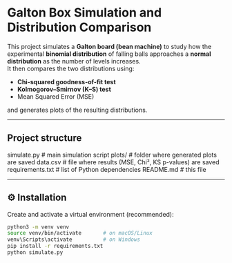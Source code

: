 # Galton Box Simulation and Distribution Comparison

This project simulates a **Galton board (bean machine)** to study how the experimental **binomial distribution** of falling balls approaches a **normal distribution** as the number of levels increases.  
It then compares the two distributions using:
- **Chi-squared goodness-of-fit test**
- **Kolmogorov–Smirnov (K–S) test**
- Mean Squared Error (MSE)

and generates plots of the resulting distributions.

---

## Project structure
simulate.py # main simulation script
plots/ # folder where generated plots are saved
data.csv # file where results (MSE, Chi², KS p-values) are saved
requirements.txt # list of Python dependencies
README.md # this file


---


## ⚙️ Installation

Create and activate a virtual environment (recommended):

```bash
python3 -m venv venv
source venv/bin/activate       # on macOS/Linux
venv\Scripts\activate          # on Windows
pip install -r requirements.txt
python simulate.py
```



